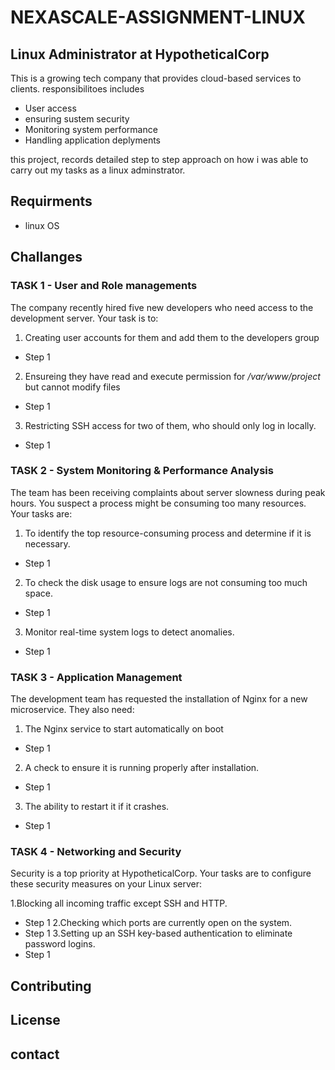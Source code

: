 # NEXASCALE-ASSIGNMENT-LINUX

## Linux Administrator at HypotheticalCorp
This is a growing tech company that provides cloud-based services to clients. responsibilitoes includes
- User access
- ensuring sustem security
- Monitoring system performance
- Handling application deplyments

this project, records detailed step to step approach on how i was able to carry out my tasks as a linux adminstrator.

## Requirments
- linux OS

## Challanges

### TASK 1 - User and Role managements 
The company recently hired five new developers who need access to the development server. Your task is to:

1.  Creating user accounts for them and add them to the developers group
+ Step 1
2.  Ensureing they have read and execute permission for _/var/www/project_ but cannot modify files
+ Step 1
3.  Restricting SSH access for two of them, who should only log in locally.
+ Step 1

### TASK 2 - System Monitoring & Performance Analysis
The team has been receiving complaints about server slowness during peak hours. You suspect a process might be consuming too many resources. Your tasks are:

1.  To identify the top resource-consuming process and determine if it is necessary.
+ Step 1
2.  To check the disk usage to ensure logs are not consuming too much space.
+ Step 1
3.  Monitor real-time system logs to detect anomalies.
+ Step 1

### TASK 3 - Application Management
The development team has requested the installation of Nginx for a new microservice. They also need:

1.  The Nginx service to start automatically on boot
+ Step 1
2.  A check to ensure it is running properly after installation.
+ Step 1
3.  The ability to restart it if it crashes.
+ Step 1

### TASK 4 - Networking and Security
Security is a top priority at HypotheticalCorp.
Your tasks are to configure these security measures on your Linux server:

1.Blocking all incoming traffic except SSH and HTTP.
+ Step 1
2.Checking which ports are currently open on the system.
+ Step 1
3.Setting up an SSH key-based authentication to eliminate password logins.
+ Step 1


## Contributing

## License

## contact




